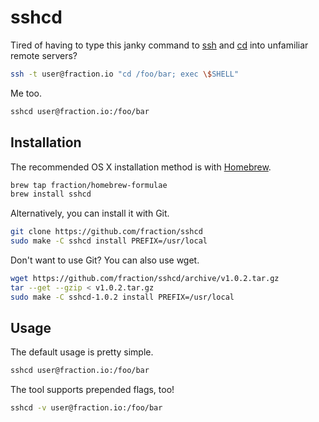 # sshcd

Tired of having to type this janky command to [ssh](http://manpages.ubuntu.com/manpages/saucy/en/man1/ssh.1.html) and [cd](http://manpages.ubuntu.com/manpages/saucy/en/man1/cd.1posix.html) into unfamiliar remote servers?

```sh
ssh -t user@fraction.io "cd /foo/bar; exec \$SHELL"
```

Me too.

```sh
sshcd user@fraction.io:/foo/bar
```

## Installation

The recommended OS X installation method is with [Homebrew](http://brew.sh/).

```sh
brew tap fraction/homebrew-formulae
brew install sshcd
```

Alternatively, you can install it with Git.

```sh
git clone https://github.com/fraction/sshcd
sudo make -C sshcd install PREFIX=/usr/local
```

Don't want to use Git? You can also use wget.

```sh
wget https://github.com/fraction/sshcd/archive/v1.0.2.tar.gz
tar --get --gzip < v1.0.2.tar.gz
sudo make -C sshcd-1.0.2 install PREFIX=/usr/local
```

## Usage

The default usage is pretty simple.

```sh
sshcd user@fraction.io:/foo/bar
```

The tool supports prepended flags, too!

```sh
sshcd -v user@fraction.io:/foo/bar
```
